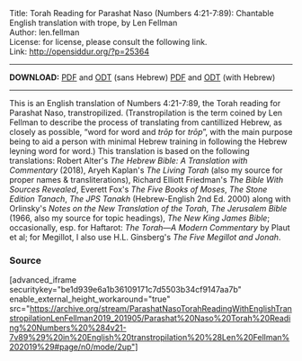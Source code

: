 <html>
<head></head>
<body>
Title: Torah Reading for Parashat Naso (Numbers 4:21-7:89): Chantable English translation with trope, by Len Fellman<br />
Author: len.fellman<br />
License: for license, please consult the following link.<br />
Link: <a href="http://opensiddur.org/?p=25364">http://opensiddur.org/?p=25364</a>
<p />
<hr />

<strong>DOWNLOAD:</strong> 
<a href="https://archive.org/download/ParashatNasoTorahReadingWithEnglishTranstropilationLenFellman2019_201905/Parashat%20Naso%20Torah%20Reading%20Numbers%20%284v21-7v89%29%20in%20English%20transtropilation%20%28Len%20Fellman%202019%29%20-%20english%20only.pdf">PDF</a> and <a href="https://archive.org/download/ParashatNasoTorahReadingWithEnglishTranstropilationLenFellman2019_201905/Parashat%20Naso%20Torah%20Reading%20Numbers%20%284v21-7v89%29%20in%20English%20transtropilation%20%28Len%20Fellman%202019%29%20-%20english%20only.odt">ODT</a> (sans Hebrew) 
<a href="https://archive.org/download/ParashatNasoTorahReadingWithEnglishTranstropilationLenFellman2019_201905/Parashat%20Naso%20Torah%20Reading%20Numbers%20%284v21-7v89%29%20in%20English%20transtropilation%20%28Len%20Fellman%202019%29.pdf">PDF</a> and <a href="https://archive.org/download/ParashatNasoTorahReadingWithEnglishTranstropilationLenFellman2019_201905/Parashat%20Naso%20Torah%20Reading%20Numbers%20%284v21-7v89%29%20in%20English%20transtropilation%20%28Len%20Fellman%202019%29.odt">ODT</a> (with Hebrew)


<hr />

This is an English translation of Numbers 4:21-7:89, the Torah reading for Parashat Naso, transtropilized. (Transtropilation is the term coined by Len Fellman to describe the process of translating from cantillized Hebrew, as closely as possible, “word for word and <em>trōp</em> for <em>trōp</em>”, with the main purpose being to aid a person with minimal Hebrew training in following the Hebrew leyning word for word.) This translation is based on the following translations: Robert Alter's <em>The Hebrew Bible: A Translation with Commentary</em> (2018), Aryeh Kaplan's <em>The Living Torah</em> (also my source for proper names & transliterations), Richard Elliott Friedman's <em>The Bible With Sources Revealed</em>, Everett Fox's <em>The Five Books of Moses</em>, <em>The Stone Edition Tanach</em>, <em>The JPS Tanakh</em> (Hebrew-English 2nd Ed. 2000) along with Orlinsky's <em>Notes on the New Translation of the Torah</em>, <em>The Jerusalem Bible</em> (1966, also my source for topic headings), <em>The New King James Bible</em>; occasionally, esp. for Haftarot: <em>The Torah—A Modern Commentary</em> by Plaut et al; for Megillot, I also use H.L. Ginsberg's <em>The Five Megillot and Jonah</em>.

<h3>Source</h3>

[advanced_iframe securitykey="be1d939e6a1b36109171c7d5503b34cf9147aa7b" enable_external_height_workaround="true" src="https://archive.org/stream/ParashatNasoTorahReadingWithEnglishTranstropilationLenFellman2019_201905/Parashat%20Naso%20Torah%20Reading%20Numbers%20%284v21-7v89%29%20in%20English%20transtropilation%20%28Len%20Fellman%202019%29#page/n0/mode/2up"]

</body>
</html>